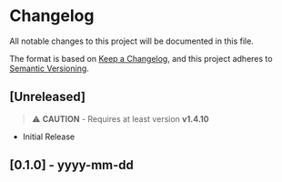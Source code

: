 # Changelog

All notable changes to this project will be documented in this file.

The format is based on [Keep a Changelog](https://keepachangelog.com/en/1.0.0/),
and this project adheres to [Semantic Versioning](https://semver.org/spec/v2.0.0.html).

## [Unreleased]

> :warning: **CAUTION** - Requires at least version **v1.4.10**

* Initial Release

## [0.1.0] - yyyy-mm-dd


